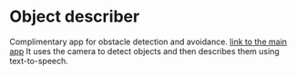 # Object describer

Complimentary app for obstacle detection and avoidance. [link to the main app](https://github.com/Sourav9063/obstacles_detection) 
It uses the camera to detect objects and then describes them using text-to-speech.
